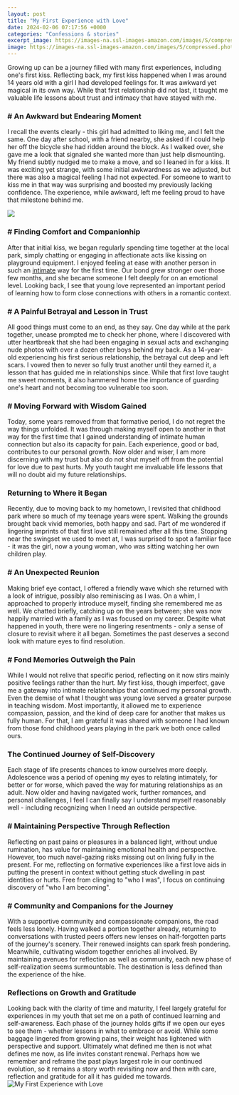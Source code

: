 ```yaml
---
layout: post
title: "My First Experience with Love"
date: 2024-02-06 07:17:56 +0000
categories: "Confessions & stories"
excerpt_image: https://images-na.ssl-images-amazon.com/images/S/compressed.photo.goodreads.com/books/1632769066i/59086383.jpg
image: https://images-na.ssl-images-amazon.com/images/S/compressed.photo.goodreads.com/books/1632769066i/59086383.jpg
---
```


Growing up can be a journey filled with many first experiences, including one's first kiss. Reflecting back, my first kiss happened when I was around 14 years old with a girl I had developed feelings for. It was awkward yet magical in its own way. While that first relationship did not last, it taught me valuable life lessons about trust and intimacy that have stayed with me.
### # An Awkward but Endearing Moment
I recall the events clearly - this girl had admitted to liking me, and I felt the same. One day after school, with a friend nearby, she asked if I could help her off the bicycle she had ridden around the block. As I walked over, she gave me a look that signaled she wanted more than just help dismounting. My friend subtly nudged me to make a move, and so I leaned in for a kiss. It was exciting yet strange, with some initial awkwardness as we adjusted, but there was also a magical feeling I had not expected. For someone to want to kiss me in that way was surprising and boosted my previously lacking confidence. The experience, while awkward, left me feeling proud to have that milestone behind me. 

![](https://quotefancy.com/media/wallpaper/3840x2160/279673-Robert-Louis-Stevenson-Quote-The-first-experience-can-never-be.jpg)
### # Finding Comfort and Companionhip 
After that initial kiss, we began regularly spending time together at the local park, simply chatting or engaging in affectionate acts like kissing on playground equipment. I enjoyed feeling at ease with another person in such an [intimate](https://yt.io.vn/collection/alamillo) way for the first time. Our bond grew stronger over those few months, and she became someone I felt deeply for on an emotional level. Looking back, I see that young love represented an important period of learning how to form close connections with others in a romantic context.
### # A Painful Betrayal and Lesson in Trust
All good things must come to an end, as they say. One day while at the park together, unease prompted me to check her phone, where I discovered with utter heartbreak that she had been engaging in sexual acts and exchanging nude photos with over a dozen other boys behind my back. As a 14-year-old experiencing his first serious relationship, the betrayal cut deep and left scars. I vowed then to never so fully trust another until they earned it, a lesson that has guided me in relationships since. While that first love taught me sweet moments, it also hammered home the importance of guarding one's heart and not becoming too vulnerable too soon.
### # Moving Forward with Wisdom Gained
Today, some years removed from that formative period, I do not regret the way things unfolded. It was through making myself open to another in that way for the first time that I gained understanding of intimate human connection but also its capacity for pain. Each experience, good or bad, contributes to our personal growth. Now older and wiser, I am more discerning with my trust but also do not shut myself off from the potential for love due to past hurts. My youth taught me invaluable life lessons that will no doubt aid my future relationships.
### Returning to Where it Began 
Recently, due to moving back to my hometown, I revisited that childhood park where so much of my teenage years were spent. Walking the grounds brought back vivid memories, both happy and sad. Part of me wondered if lingering imprints of that first love still remained after all this time. Stopping near the swingset we used to meet at, I was surprised to spot a familiar face - it was the girl, now a young woman, who was sitting watching her own children play. 
### # An Unexpected Reunion 
Making brief eye contact, I offered a friendly wave which she returned with a look of intrigue, possibly also reminiscing as I was. On a whim, I approached to properly introduce myself, finding she remembered me as well. We chatted briefly, catching up on the years between; she was now happily married with a family as I was focused on my career. Despite what happened in youth, there were no lingering resentments - only a sense of closure to revisit where it all began. Sometimes the past deserves a second look with mature eyes to find resolution.
### # Fond Memories Outweigh the Pain
While I would not relive that specific period, reflecting on it now stirs mainly positive feelings rather than the hurt. My first kiss, though imperfect, gave me a gateway into intimate relationships that continued my personal growth. Even the demise of what I thought was young love served a greater purpose in teaching wisdom. Most importantly, it allowed me to experience compassion, passion, and the kind of deep care for another that makes us fully human. For that, I am grateful it was shared with someone I had known from those fond childhood years playing in the park we both once called ours.
### The Continued Journey of Self-Discovery
Each stage of life presents chances to know ourselves more deeply. Adolescence was a period of opening my eyes to relating intimately, for better or for worse, which paved the way for maturing relationships as an adult. Now older and having navigated work, further romances, and personal challenges, I feel I can finally say I understand myself reasonably well - including recognizing when I need an outside perspective.
### # Maintaining Perspective Through Reflection 
Reflecting on past pains or pleasures in a balanced light, without undue rumination, has value for maintaining emotional health and perspective. However, too much navel-gazing risks missing out on living fully in the present. For me, reflecting on formative experiences like a first love aids in putting the present in context without getting stuck dwelling in past identities or hurts. Free from clinging to "who I was", I focus on continuing discovery of "who I am becoming". 
### # Community and Companions for the Journey
With a supportive community and compassionate companions, the road feels less lonely. Having walked a portion together already, returning to conversations with trusted peers offers new lenses on half-forgotten parts of the journey's scenery. Their renewed insights can spark fresh pondering. Meanwhile, cultivating wisdom together enriches all involved. By maintaining avenues for reflection as well as community, each new phase of self-realization seems surmountable. The destination is less defined than the experience of the hike.
### Reflections on Growth and Gratitude 
Looking back with the clarity of time and maturity, I feel largely grateful for experiences in my youth that set me on a path of continued learning and self-awareness. Each phase of the journey holds gifts if we open our eyes to see them - whether lessons in what to embrace or avoid. While some baggage lingered from growing pains, their weight has lightened with perspective and support. Ultimately what defined me then is not what defines me now, as life invites constant renewal. Perhaps how we remember and reframe the past plays largest role in our continued evolution, so it remains a story worth revisiting now and then with care, reflection and gratitude for all it has guided me towards.
![My First Experience with Love](https://images-na.ssl-images-amazon.com/images/S/compressed.photo.goodreads.com/books/1632769066i/59086383.jpg)